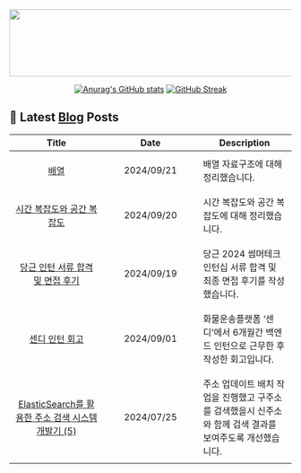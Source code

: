 
<a href="https://github.com/shkisme/gitanimals">
  <img src="https://render.gitanimals.org/lines/shkisme?pet-id=855" width="1000" height="120"/>
</a>

<div align = "center">
  
[![Anurag's GitHub stats](https://github-readme-stats.vercel.app/api?username=shkisme&rank_icon=github&include_all_commits=true&count_private=true&show_icons=true&theme=shades-of-purple&show=reviews,discussions_started,discussions_answered,prs_merged,prs_merged_percentage)](https://github.com/anuraghazra/github-readme-stats) 
[![GitHub Streak](https://streak-stats.demolab.com?user=shkisme&theme=shades-of-purple&card_width=350)](https://git.io/streak-stats)  
</div>

## 📝 Latest [Blog](https://shkisme.vercel.app/) Posts

<table style="width: 100%; text-align: center;"><thead>
<tr>
    <th>Title</th>
    <th>Date</th>
    <th>Description</th>
</tr>
</thead><tbody>
<tr>
        <td style="width: 33%; padding: 10px;">
            <a href="https://shkisme.vercel.app/array">배열</a>
        </td>
        <td style="width: 33%; padding: 10px;">2024/09/21</td>
        <td style="width: 33%; padding: 10px; text-align: left;">배열 자료구조에 대해 정리했습니다.</td>
    </tr>
    <tr>
        <td style="width: 33%; padding: 10px;">
            <a href="https://shkisme.vercel.app/Time-Space-Complexity">시간 복잡도와 공간 복잡도</a>
        </td>
        <td style="width: 33%; padding: 10px;">2024/09/20</td>
        <td style="width: 33%; padding: 10px; text-align: left;">시간 복잡도와 공간 복잡도에 대해 정리했습니다.</td>
    </tr>
    <tr>
        <td style="width: 33%; padding: 10px;">
            <a href="https://shkisme.vercel.app/daangn-intern-interview">당근 인턴 서류 합격 및 면접 후기</a>
        </td>
        <td style="width: 33%; padding: 10px;">2024/09/19</td>
        <td style="width: 33%; padding: 10px; text-align: left;">당근 2024 썸머테크 인턴십 서류 합격 및 최종 면접 후기를 작성했습니다.</td>
    </tr>
    <tr>
        <td style="width: 33%; padding: 10px;">
            <a href="https://shkisme.vercel.app/sendy-intern-retrospect">센디 인턴 회고</a>
        </td>
        <td style="width: 33%; padding: 10px;">2024/09/01</td>
        <td style="width: 33%; padding: 10px; text-align: left;">화물운송플랫폼 ‘센디’에서 6개월간 백엔드 인턴으로 근무한 후 작성한 회고입니다.</td>
    </tr>
    <tr>
        <td style="width: 33%; padding: 10px;">
            <a href="https://shkisme.vercel.app/ElasticSearch-Juso-Search-5">ElasticSearch를 활용한 주소 검색 시스템 개발기 (5)</a>
        </td>
        <td style="width: 33%; padding: 10px;">2024/07/25</td>
        <td style="width: 33%; padding: 10px; text-align: left;">주소 업데이트 배치 작업을 진행했고 구주소를 검색했을시 신주소와 함께 검색 결과를 보여주도록 개선했습니다.</td>
    </tr>
    </tbody></table>